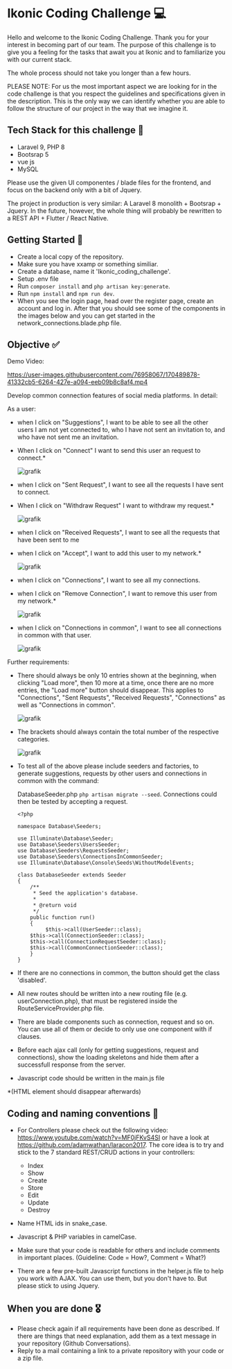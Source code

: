 # Ikonic Coding Challenge 💻

Hello and welcome to the Ikonic Coding Challenge. Thank you for your interest in becoming part of our team. The purpose of this challenge is to give you a feeling for the tasks that await you at Ikonic and to familiarize you with our current stack.

The whole process should not take you longer than a few hours.

PLEASE NOTE: For us the most important aspect we are looking for in the code challenge is that you respect the guidelines and specifications given in the description. This is the only way we can identify whether you are able to follow the structure of our project in the way that we imagine it.

## Tech Stack for this challenge 🐘

-   Laravel 9, PHP 8
-   Bootsrap 5
-   vue js
-   MySQL

Please use the given UI componentes / blade files for the frontend, and focus on the backend only with a bit of Jquery.

The project in production is very similar: A Laravel 8 monolith + Bootsrap + Jquery. In the future, however, the whole thing will probably be rewritten to a REST API + Flutter / React Native.

## Getting Started 🏃

-   Create a local copy of the repository.
-   Make sure you have xxamp or something similiar.
-   Create a database, name it 'Ikonic_coding_challenge'.
-   Setup .env file
-   Run `composer install` and `php artisan key:generate`.
-   Run `npm install` and `npm run dev`.
-   When you see the login page, head over the register page, create an account and log in. After that you should see some of the components in the images below and you can get started in the network_connections.blade.php file.

## Objective ✅

Demo Video:

https://user-images.githubusercontent.com/76958067/170489878-41332cb5-6264-427e-a094-eeb09b8c8af4.mp4

Develop common connection features of social media platforms. In detail:

As a user:

-   when I click on "Suggestions", I want to be able to see all the other users I am not yet connected to, who I have not sent an invitation to, and who have not sent me an invitation.
-   When I click on "Connect" I want to send this user an request to connect.\*

    ![grafik](https://user-images.githubusercontent.com/76958067/170004194-4f0a4962-4759-491a-817b-8d18f8b71e12.png)

-   when I click on "Sent Request", I want to see all the requests I have sent to connect.
-   When I click on "Withdraw Request" I want to withdraw my request.\*

    ![grafik](https://user-images.githubusercontent.com/76958067/170004103-5c8396a1-6897-4abd-8f41-e22ece4b4991.png)

-   when I click on "Received Requests", I want to see all the requests that have been sent to me
-   when I click on "Accept", I want to add this user to my network.\*

    ![grafik](https://user-images.githubusercontent.com/76958067/170003922-9b4786f6-1da3-422a-aa15-14ff3f3f4e64.png)

-   when I click on "Connections", I want to see all my connections.
-   when I click on "Remove Connection", I want to remove this user from my network.\*

    ![grafik](https://user-images.githubusercontent.com/76958067/170004446-9a2d2ba8-6d73-4cc2-9075-4795dcf94bea.png)

-   when I click on "Connections in common", I want to see all connections in common with that user.

    ![grafik](https://user-images.githubusercontent.com/76958067/170006264-c59dae03-3164-4198-9119-700a9c76f0cd.png)

Further requirements:

-   There should always be only 10 entries shown at the beginning, when clicking "Load more", then 10 more at a time, once there are no more entries, the "Load more" button should disappear. This applies to "Connections", "Sent Requests", "Received Requests", "Connections" as well as "Connections in common".

    ![grafik](https://user-images.githubusercontent.com/76958067/170007175-f50b11c8-828f-443d-b76d-21b7330e0236.png)

-   The brackets should always contain the total number of the respective categories.

    ![grafik](https://user-images.githubusercontent.com/76958067/170007652-8dc86360-9b06-46d0-bffd-c412e928ae88.png)

-   To test all of the above please include seeders and factories, to generate suggestions, requests by other users and connections in common with the command:

    DatabaseSeeder.php
    `php artisan migrate --seed`. Connections could then be tested by accepting a request.

    ```
    <?php

    namespace Database\Seeders;

    use Illuminate\Database\Seeder;
    use Database\Seeders\UsersSeeder;
    use Database\Seeders\RequestsSeeder;
    use Database\Seeders\ConnectionsInCommonSeeder;
    use Illuminate\Database\Console\Seeds\WithoutModelEvents;

    class DatabaseSeeder extends Seeder
    {
        /**
         * Seed the application's database.
         *
         * @return void
         */
        public function run()
        {
             $this->call(UserSeeder::class);
        $this->call(ConnectionSeeder::class);
        $this->call(ConnectionRequestSeeder::class);
        $this->call(CommonConnectionSeeder::class);
        }
    }

    ```

-   If there are no connections in common, the button should get the class 'disabled'.

-   All new routes should be written into a new routing file (e.g. userConnection.php), that must be registered inside the RouteServiceProvider.php file.

-   There are blade components such as connection, request and so on. You can use all of them or decide to only use one component with if clauses.

-   Before each ajax call (only for getting suggestions, request and connections), show the loading skeletons and hide them after a successfull response from the server.

-   Javascript code should be written in the main.js file

\*(HTML element should disappear afterwards)

## Coding and naming conventions 🚨

-   For Controllers please check out the following video: https://www.youtube.com/watch?v=MF0jFKvS4SI or have a look at https://github.com/adamwathan/laracon2017. The core idea is to try and stick to the 7 standard REST/CRUD actions in your controllers:

    -   Index
    -   Show
    -   Create
    -   Store
    -   Edit
    -   Update
    -   Destroy

-   Name HTML ids in snake_case.
-   Javascript & PHP variables in camelCase.
-   Make sure that your code is readable for others and include comments in important places. (Guideline: Code = How?, Comment = What?)

-   There are a few pre-built Javascript functions in the helper.js file to help you work with AJAX. You can use them, but you don't have to. But please stick to using Jquery.

## When you are done 🎖️

-   Please check again if all requirements have been done as described. If there are things that need explanation, add them as a text message in your repository (Github Conversations).
-   Reply to a mail containing a link to a private repository with your code or a zip file.
